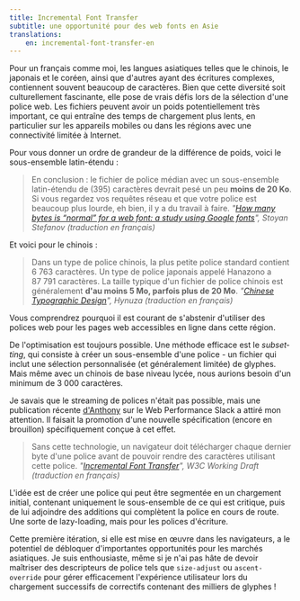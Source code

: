 ```yaml
---
title: Incremental Font Transfer
subtitle: une opportunité pour des web fonts en Asie
translations:
    en: incremental-font-transfer-en
---
```


Pour un français comme moi, les langues asiatiques telles que le chinois, le japonais et le coréen, ainsi que d'autres ayant des écritures complexes, contiennent souvent beaucoup de caractères. Bien que cette diversité soit culturellement fascinante, elle pose de vrais défis lors de la sélection d'une police web. Les fichiers peuvent avoir un poids potentiellement très important, ce qui entraîne des temps de chargement plus lents, en particulier sur les appareils mobiles ou dans les régions avec une connectivité limitée à Internet.

Pour vous donner un ordre de grandeur de la différence de poids, voici le sous-ensemble latin-étendu :

> En conclusion : le fichier de police médian avec un sous-ensemble latin-étendu de (395) caractères devrait pesé un peu **moins de 20 Ko**. Si vous regardez vos requêtes réseau et que votre police est beaucoup plus lourde, eh bien, il y a du travail à faire. <cite>"<a href="https://www.phpied.com/bytes-normal-web-font-study-google-fonts/" hreflang="en">How many bytes is “normal” for a web font: a study using Google fonts</a>", Stoyan Stefanov (traduction en français)</cite>

Et voici pour le chinois :

> Dans un type de police chinois, la plus petite police standard contient 6 763 caractères. Un type de police japonais appelé Hanazono a 87 791 caractères. La taille typique d'un fichier de police chinois est généralement **d'au moins 5 Mo, parfois plus de 20 Mo**. <cite>"<a href="https://medium.com/@Hynuza/typographic-design-in-asian-language-4bb1035ebb7" hreflang="en">Chinese Typographic Design</a>", Hynuza (traduction en français)</cite>

Vous comprendrez pourquoi il est courant de s'abstenir d'utiliser des polices web pour les pages web accessibles en ligne dans cette région.

De l'optimisation est toujours possible. Une méthode efficace est le <i lang="en">subsetting</i>, qui consiste à créer un sous-ensemble d'une police - un fichier qui inclut une sélection personnalisée (et généralement limitée) de glyphes. Mais même avec un chinois de base niveau lycée, nous aurions besoin d'un minimum de 3 000 caractères.

Je savais que le streaming de polices n'était pas possible, mais une publication récente [d'Anthony](https://indieweb.social/@anthony) sur le Web Performance Slack a attiré mon attention. Il faisait la promotion d'une nouvelle spécification (encore en brouillon) spécifiquement conçue à cet effet.

> Sans cette technologie, un navigateur doit télécharger chaque dernier byte d'une police avant de pouvoir rendre des caractères utilisant cette police. <cite>"<a href="https://www.w3.org/TR/IFT/" hreflang="en">Incremental Font Transfer</a>", W3C Working Draft (traduction en français)</cite>

L'idée est de créer une police qui peut être segmentée en un chargement initial, contenant uniquement le sous-ensemble de ce qui est critique, puis de lui adjoindre des additions qui complètent la police en cours de route. Une sorte de lazy-loading, mais pour les polices d'écriture.

Cette première itération, si elle est mise en œuvre dans les navigateurs, a le potentiel de débloquer d'importantes opportunités pour les marchés asiatiques. Je suis enthousiaste, même si je n'ai pas hâte de devoir maîtriser des descripteurs de police tels que `size-adjust` ou `ascent-override` pour gérer efficacement l'expérience utilisateur lors du chargement successifs de correctifs contenant des milliers de glyphes !
